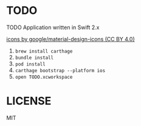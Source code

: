 # TODO

TODO Application written in Swift 2.x

[icons by google/material-design-icons (CC BY 4.0)](https://github.com/google/material-design-icons)

1. `brew install carthage`
2. `bundle install`
3. `pod install`
4. `carthage bootstrap --platform ios`
5. `open TODO.xcworkspace`

# LICENSE

MIT
